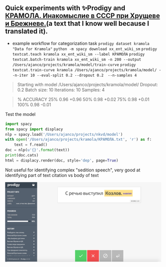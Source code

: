 ## Quick experiments with :sparkles:Prodigy and [КРАМОЛА. Инакомыслие в СССР при Хрущеве и Брежневе.](http://www.e-reading.club/bookreader.php/1034359/KRAMOLA._Inakomyslie_v_SSSR_pri_Hruscheve_i_Brezhneve..html)(a text that I know well because I translated it).

* example workflow for categorization task 
`prodigy dataset kramola "Data for Kramola"`
`python -m spacy download xx_ent_wiki_sm`
`prodigy textcat.teach kramola xx_ent_wiki_sm --label КРАМОЛА`
`prodigy textcat.batch-train kramola xx_ent_wiki_sm -n 200 --output /Users/ajanco/projects/kramola/model/train-curve`
`prodigy textcat.train-curve kramola /Users/ajanco/projects/kramola/model/ --n-iter 10 --eval-split 0.2 --dropout 0.2  --n-samples 4`

> Starting with model /Users/ajanco/projects/kramola/model/
> Dropout: 0.2  Batch size: 10  Iterations: 10  Samples: 4

> %          ACCURACY
> 25%        0.96       +0.96
> 50%        0.98       +0.02
> 75%        0.98       +0.01
> 100%       0.98       -0.01


Test the model 
```python
import spacy
from spacy import displacy
nlp = spacy.load('/Users/ajanco/projects/nkvd/model')
with open('/Users/ajanco/projects/kramola/КРАМОЛА.txt', 'r') as f:
    text = f.read()
doc = nlp(u'{}'.format(text))
print(doc.cats)
html = displacy.render(doc, style='dep', page=True)
```

Not useful for identifying complex "sedition speech", very good at identifying part of text
citation vs body of text 

![alt text](https://github.com/apjanco/HSE-BOPOHOBO/blob/master/kramola2.jpeg "A simple neural network")
